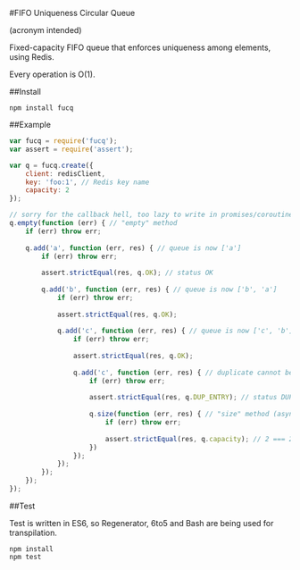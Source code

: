 #FIFO Uniqueness Circular Queue

(acronym intended)

Fixed-capacity FIFO queue that enforces uniqueness among elements, using Redis.

Every operation is O(1).

##Install

```
npm install fucq
```

##Example

```JavaScript
var fucq = require('fucq');
var assert = require('assert');

var q = fucq.create({
    client: redisClient,
    key: 'foo:1', // Redis key name
    capacity: 2
});

// sorry for the callback hell, too lazy to write in promises/coroutines
q.empty(function (err) { // "empty" method
    if (err) throw err;
    
    q.add('a', function (err, res) { // queue is now ['a']
        if (err) throw err;
        
        assert.strictEqual(res, q.OK); // status OK
    
        q.add('b', function (err, res) { // queue is now ['b', 'a']
            if (err) throw err;
            
            assert.strictEqual(res, q.OK);
    
            q.add('c', function (err, res) { // queue is now ['c', 'b']
                if (err) throw err;
                
                assert.strictEqual(res, q.OK);
                
                q.add('c', function (err, res) { // duplicate cannot be added
                    if (err) throw err;
                    
                    assert.strictEqual(res, q.DUP_ENTRY); // status DUP_ENTRY
                    
                    q.size(function (err, res) { // "size" method (asynchronous)
                        if (err) throw err;
                        
                        assert.strictEqual(res, q.capacity); // 2 === 2                    
                    })
                });
            });
        });
    });
});
```

##Test

Test is written in ES6, so Regenerator, 6to5 and Bash are being used for transpilation.

```
npm install
npm test
```
